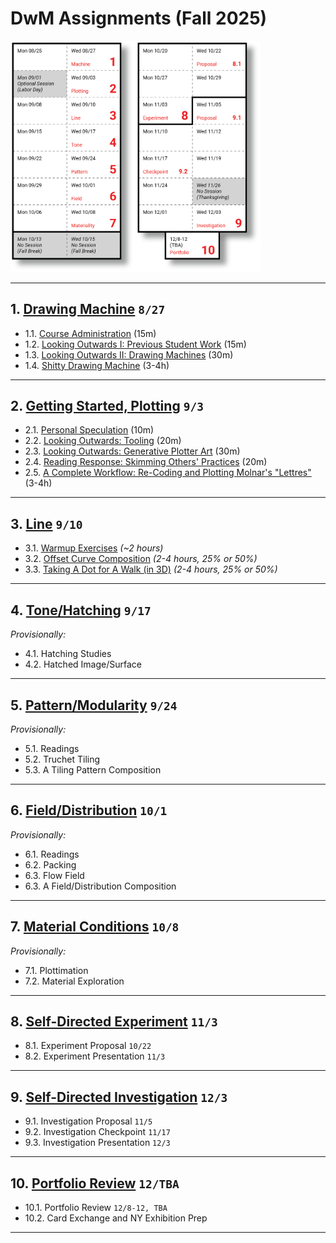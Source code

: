 # DwM Assignments (Fall 2025)

<img src="../../syllabus/img/2025_schedule.png" width="400">


---

## 1. [Drawing Machine](01_drawing_machine/README.md) `8/27`

* 1.1. [Course Administration](01_drawing_machine/README.md#11-course-administration) (15m)
* 1.2. [Looking Outwards I: Previous Student Work](01_drawing_machine/README.md#12-looking-outwards-i-previous-student-work) (15m)
* 1.3. [Looking Outwards II: Drawing Machines](01_drawing_machine/README.md#13-looking-outwards-ii-drawing-machines) (30m)
* 1.4. [Shitty Drawing Machine](01_drawing_machine/README.md#14-%EF%B8%8F-shitty-drawing-machine) (3-4h)


---

## 2. [Getting Started, Plotting](02_getting_started/README.md) `9/3`

* 2.1. [Personal Speculation](02_getting_started/README.md#21-personal-speculation) (10m)
* 2.2. [Looking Outwards: Tooling](02_getting_started/README.md#22-looking-outwards-tooling) (20m) 
* 2.3. [Looking Outwards: Generative Plotter Art](02_getting_started/README.md#23-looking-outwards-generative-plotter-art) (30m)
* 2.4. [Reading Response: Skimming Others' Practices](02_getting_started/README.md#24-reading-response-skimming-others-practices) (20m)
* 2.5. [A Complete Workflow: Re-Coding and Plotting Molnar's "Lettres"](02_getting_started/README.md#25-re-coding-and-plotting-molnars-lettres) (3-4h)


---

## 3. [Line](03_line/README.md) `9/10`

* 3.1. [Warmup Exercises](03_line/README.md#31-warmup-exercises) *(~2 hours)*
* 3.2. [Offset Curve Composition](03_line/README.md#32-offset-curve-composition) *(2-4 hours, 25% or 50%)*
* 3.3. [Taking A Dot for A Walk (in 3D)](03_line/README.md#33-taking-a-dot-for-a-walk-in-3d) *(2-4 hours, 25% or 50%)*


---

## 4. [Tone/Hatching](04_tone/README.md) `9/17`

*Provisionally:*

* 4.1. Hatching Studies
* 4.2. Hatched Image/Surface


---

## 5. [Pattern/Modularity](05_pattern/README.md) `9/24`

*Provisionally:*

* 5.1. Readings
* 5.2. Truchet Tiling
* 5.3. A Tiling Pattern Composition


---

## 6. [Field/Distribution](06_field_distribution/README.md) `10/1` 

*Provisionally:*

* 6.1. Readings
* 6.2. Packing
* 6.3. Flow Field
* 6.3. A Field/Distribution Composition


---

## 7. [Material Conditions](07_material_conditions/README.md) `10/8`

*Provisionally:*

* 7.1. Plottimation
* 7.2. Material Exploration


---

## 8. [Self-Directed Experiment](08_self_directed_experiment/README.md) `11/3`

* 8.1. Experiment Proposal `10/22`
* 8.2. Experiment Presentation `11/3`


---

## 9. [Self-Directed Investigation](09_self_directed_investigation/README.md) `12/3`

* 9.1. Investigation Proposal `11/5`
* 9.2. Investigation Checkpoint `11/17`
* 9.3. Investigation Presentation `12/3`


---

## 10. [Portfolio Review](10_portfolio_review/README.md) `12/TBA`

* 10.1. Portfolio Review `12/8-12, TBA`
* 10.2. Card Exchange and NY Exhibition Prep

---
